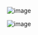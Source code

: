 
![image](https://github.com/user-attachments/assets/67b821e7-a189-4678-9ec9-6bf25876d909)

![image](https://github.com/user-attachments/assets/384228bc-3b38-4135-a02c-95b0d76b69f8)
